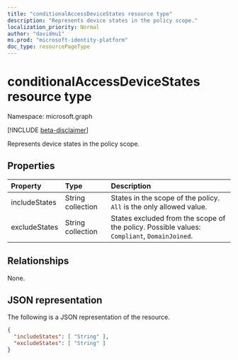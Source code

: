 ```yaml
---
title: "conditionalAccessDeviceStates resource type"
description: "Represents device states in the policy scope."
localization_priority: Normal
author: "davidmu1"
ms.prod: "microsoft-identity-platform"
doc_type: resourcePageType
---
```


# conditionalAccessDeviceStates resource type

Namespace: microsoft.graph

[!INCLUDE [beta-disclaimer](../../includes/beta-disclaimer.md)]

Represents device states in the policy scope.

## Properties

| Property     | Type        | Description |
|:-------------|:------------|:------------|
| includeStates | String collection | States in the scope of the policy. `All` is the only allowed value. |
| excludeStates | String collection | States excluded from the scope of the policy. Possible values: `Compliant`, `DomainJoined`. |

## Relationships

None.

## JSON representation

The following is a JSON representation of the resource.

<!-- {
  "blockType": "resource",
  "optionalProperties": [
    "includeStates",
    "excludeStates"
  ],
  "@odata.type": "microsoft.graph.conditionalAccessDeviceStates",
  "baseType": null
}-->

```json
{
  "includeStates": [ "String" ],
  "excludeStates": [ "String" ]
}
```

<!-- uuid: 16cd6b66-4b1a-43a1-adaf-3a886856ed98
2019-02-04 14:57:30 UTC -->
<!-- {
  "type": "#page.annotation",
  "description": "conditionalAccessDeviceStates resource",
  "keywords": "",
  "section": "documentation",
  "tocPath": ""
}-->